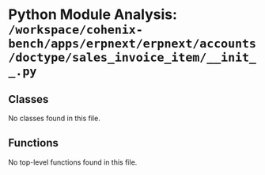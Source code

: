 # Python Module Analysis: `/workspace/cohenix-bench/apps/erpnext/erpnext/accounts/doctype/sales_invoice_item/__init__.py`

## Classes

No classes found in this file.


## Functions

No top-level functions found in this file.
